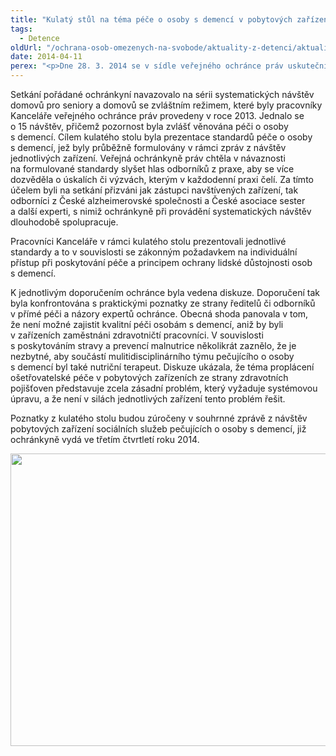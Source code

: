 ```yaml
---
title: "Kulatý stůl na téma péče o osoby s demencí v pobytových zařízeních sociálních služeb"
tags:
  - Detence
oldUrl: "/ochrana-osob-omezenych-na-svobode/aktuality-z-detenci/aktuality-z-detenci-2014/kulaty-stul-na-tema-pece-o-osoby-s-demenci-v-pobytovych-zarizenich-socialnich-sluzeb/"
date: 2014-04-11
perex: "<p>Dne 28. 3. 2014 se v sídle veřejného ochránce práv uskutečnil kulatý stůl na téma „Doporučení ke zvýšení standardu péče o seniory v pobytových zařízeních sociálních služeb“.</p>"
---
```


<!-- imported from the old website -->

<p>Setkání pořádané ochránkyní navazovalo na sérii systematických návštěv domovů pro seniory a domovů se zvláštním režimem, které byly pracovníky Kanceláře veřejného ochránce práv provedeny v roce 2013. Jednalo se o 15 návštěv, přičemž pozornost byla zvlášť věnována péči o osoby s demencí. Cílem kulatého stolu byla prezentace standardů péče o osoby s demencí, jež byly průběžně formulovány v rámci zpráv z návštěv jednotlivých zařízení. Veřejná ochránkyně práv chtěla v návaznosti na formulované standardy slyšet hlas odborníků z praxe, aby se více dozvěděla o úskalích či výzvách, kterým v každodenní praxi čelí. Za tímto účelem byli na setkání přizváni jak zástupci navštívených zařízení, tak odborníci z České alzheimerovské společnosti a České asociace sester a další experti, s nimiž ochránkyně při provádění systematických návštěv dlouhodobě spolupracuje. </p><p>Pracovníci Kanceláře v rámci kulatého stolu prezentovali jednotlivé standardy a to v souvislosti se zákonným požadavkem na individuální přístup při poskytování péče a principem ochrany lidské důstojnosti osob s demencí. </p><p>K jednotlivým doporučením ochránce byla vedena diskuze. Doporučení tak byla konfrontována s praktickými poznatky ze strany ředitelů či odborníků v přímé péči a názory expertů ochránce. Obecná shoda panovala v tom, že není možné zajistit kvalitní péči osobám s demencí, aniž by byli v zařízeních zaměstnáni zdravotničtí pracovníci. V souvislosti s poskytováním stravy a prevencí malnutrice několikrát zaznělo, že je nezbytné, aby součástí mulitidisciplinárního týmu pečujícího o osoby s demencí byl také nutriční terapeut. Diskuze ukázala, že téma proplácení ošetřovatelské péče v pobytových zařízeních ze strany zdravotních pojišťoven představuje zcela zásadní problém, který vyžaduje systémovou úpravu, a že není v silách jednotlivých zařízení tento problém řešit. </p><p>Poznatky z kulatého stolu budou zúročeny v souhrnné zprávě z návštěv pobytových zařízení sociálních služeb pečujících o osoby s demencí, již ochránkyně vydá ve třetím čtvrtletí roku 2014.</p><p><img src="https://www.ochrance.cz/uploads/RTEmagicC_03_28_Pece-o-osoby-s-demenci.JPG.JPG" height="468" width="624" alt="" /></p>
